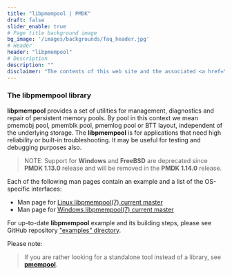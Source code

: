 ```yaml
---
title: "libpmempool | PMDK"
draft: false
slider_enable: true
# Page title background image
bg_image: '/images/backgrounds/faq_header.jpg'
# Header
header: "libpmempool"
# Description
description: ""
disclaimer: "The contents of this web site and the associated <a href=\"https://github.com/pmem\">GitHub repositories</a> are BSD-licensed open source."
---
```

### The libpmempool library

**libpmempool** provides a set of utilities for management, diagnostics and
repair of persistent memory pools.
By pool in this context we mean pmemobj pool, pmemblk pool, pmemlog pool or
BTT layout, independent of the underlying storage.
The **libpmempool** is for applications that need high reliability or built-in
troubleshooting. It may be useful for testing and debugging purposes also.

>NOTE:
Support for **Windows** and **FreeBSD** are deprecated since **PMDK 1.13.0** release
and will be removed in the **PMDK 1.14.0** release.

Each of the following man pages contain an example and a list of the OS-specific interfaces:
* Man page for [Linux libpmempool(7) current master](../manpages/linux/master/libpmempool/libpmempool.7.html)
* Man page for [Windows libpmempool(7) current master](../manpages/windows/master/libpmempool/libpmempool.7.html)

For up-to-date **libpmempool** example and its building steps, please see GitHub repository
["examples" directory](https://github.com/pmem/pmdk/tree/master/src/examples/libpmempool).

Please note:
> If you are rather looking for a standalone tool instead of a library, see [**pmempool**](/pmdk/pmempool/).